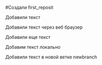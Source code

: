 ﻿#Создали first_reposit

Добавили текст

Добавили текст через веб браузер

Добавили еще текст

Добавим текст локально

Добавили текст в новой ветке newbranch
